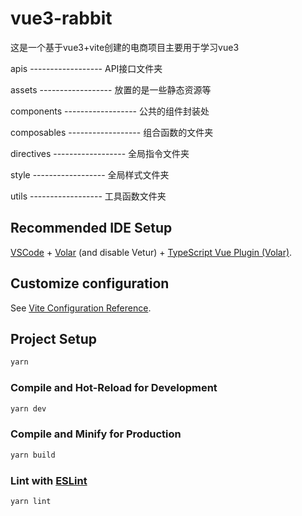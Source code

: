 # vue3-rabbit

这是一个基于vue3+vite创建的电商项目主要用于学习vue3


apis                 ------------------   API接口文件夹


assets               ------------------  放置的是一些静态资源等


components           ------------------  公共的组件封装处


composables          ------------------  组合函数的文件夹


directives           ------------------  全局指令文件夹


style                ------------------  全局样式文件夹


utils                ------------------  工具函数文件夹



## Recommended IDE Setup

[VSCode](https://code.visualstudio.com/) + [Volar](https://marketplace.visualstudio.com/items?itemName=Vue.volar) (and disable Vetur) + [TypeScript Vue Plugin (Volar)](https://marketplace.visualstudio.com/items?itemName=Vue.vscode-typescript-vue-plugin).

## Customize configuration

See [Vite Configuration Reference](https://vitejs.dev/config/).

## Project Setup

```sh
yarn
```

### Compile and Hot-Reload for Development

```sh
yarn dev
```

### Compile and Minify for Production

```sh
yarn build
```

### Lint with [ESLint](https://eslint.org/)

```sh
yarn lint
```
